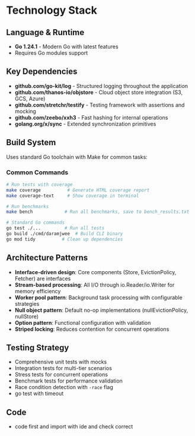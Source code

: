 # Technology Stack

## Language & Runtime
- **Go 1.24.1** - Modern Go with latest features
- Requires Go modules support

## Key Dependencies
- **github.com/go-kit/log** - Structured logging throughout the application
- **github.com/thanos-io/objstore** - Cloud object store integration (S3, GCS, Azure)
- **github.com/stretchr/testify** - Testing framework with assertions and mocking
- **github.com/zeebo/xxh3** - Fast hashing for internal operations
- **golang.org/x/sync** - Extended synchronization primitives

## Build System
Uses standard Go toolchain with Make for common tasks:

### Common Commands
```bash
# Run tests with coverage
make coverage          # Generate HTML coverage report
make coverage-text     # Show coverage in terminal

# Run benchmarks
make bench            # Run all benchmarks, save to bench_results.txt

# Standard Go commands
go test ./...         # Run all tests
go build ./cmd/daramjwee  # Build CLI binary
go mod tidy          # Clean up dependencies
```

## Architecture Patterns
- **Interface-driven design**: Core components (Store, EvictionPolicy, Fetcher) are interfaces
- **Stream-based processing**: All I/O through io.Reader/io.Writer for memory efficiency
- **Worker pool pattern**: Background task processing with configurable strategies
- **Null object pattern**: Default no-op implementations (nullEvictionPolicy, nullStore)
- **Option pattern**: Functional configuration with validation
- **Striped locking**: Reduces contention for concurrent operations

## Testing Strategy
- Comprehensive unit tests with mocks
- Integration tests for multi-tier scenarios  
- Stress tests for concurrent operations
- Benchmark tests for performance validation
- Race condition detection with `-race` flag
- go test with timeout

## Code
- code first and import with ide and check correct
